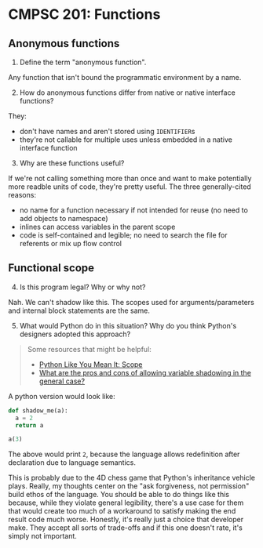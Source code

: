 # CMPSC 201: Functions

## Anonymous functions

1. Define the term "anonymous function".

Any function that isn't bound the programmatic environment by a name.

2. How do anonymous functions differ from native or native interface functions?

They:

* don't have names and aren't stored using `IDENTIFIER`s
* they're not callable for multiple uses unless embedded in a native interface function

3. Why are these functions useful? 

If we're not calling something more than once and want to make potentially more readble units of code,
they're pretty useful. The three generally-cited reasons:

* no name for a function necessary if not intended for reuse (no need to add objects to namespace)
* inlines can access variables in the parent scope
* code is self-contained and legible; no need to search the file for referents or mix up flow control

## Functional scope

4. Is this program legal? Why or why not?

Nah. We can't shadow like this. The scopes used for arguments/parameters and internal block statements
are the same.

5. What would Python do in this situation? Why do you think Python's designers adopted this approach?

> Some resources that might be helpful:
> * [Python Like You Mean It: Scope](https://www.pythonlikeyoumeanit.com/Module2_EssentialsOfPython/Scope.html)
> * [What are the pros and cons of allowing variable shadowing in the general case?](https://langdev.stackexchange.com/questions/289/what-are-the-pros-and-cons-of-allowing-variable-shadowing-in-the-general-case)

A python version would look like:
```python
def shadow_me(a):
  a = 2
  return a

a(3)
```
The above would print `2`, because the language allows redefinition after declaration due to language semantics.

This is probably due to the 4D chess game that Python's inheritance vehicle plays. Really, my thoughts center on the 
"ask forgiveness, not permission" build ethos of the language. You should be able to do things like this because, while 
they violate general legibility, there's a use case for them that would create too much of a workaround to satisfy making
the end result code much worse. Honestly, it's really just a choice that developer make. They accept all sorts
of trade-offs and if this one doesn't rate, it's simply not important.
